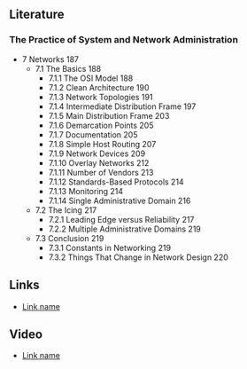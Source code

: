 ## Literature
### The Practice of System and Network Administration
* 7 Networks 187
	* 7.1 The Basics	188
		* 7.1.1 The OSI Model	188
		* 7.1.2 Clean Architecture	190
		* 7.1.3 Network Topologies	191
		* 7.1.4 Intermediate Distribution Frame	197
		* 7.1.5 Main Distribution Frame	203
		* 7.1.6 Demarcation Points	205
		* 7.1.7 Documentation	205
		* 7.1.8 Simple Host Routing	207
		* 7.1.9 Network Devices	209
		* 7.1.10 Overlay Networks	212
		* 7.1.11 Number of Vendors	213
		* 7.1.12 Standards-Based Protocols	214
		* 7.1.13 Monitoring	214
		* 7.1.14 Single Administrative Domain	216
	* 7.2 The Icing	217
		* 7.2.1 Leading Edge versus Reliability	217
		* 7.2.2 Multiple Administrative Domains	219
	* 7.3 Conclusion	219
		* 7.3.1 Constants in Networking	219
		* 7.3.2 Things That Change in Network Design	220

## Links   
* [Link name](link)


## Video
* [Link name](link)
